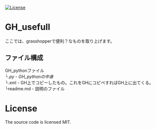 [![License](https://img.shields.io/github/license/Saito40/GH_usefull)](https://github.com/Saito40/GH_usefull/blob/master/LICENSE)

# GH_usefull
ここでは、grasshopperで便利？なものを取り上げます。

## ファイル構成
GH_pythonファイル\
└*.py - GH_pythonの中身\
└*.xml - GH上でコピーしたもの。これをGHにコピペすればGH上に出てくる。\
└readme.md - 説明のファイル

# License
The source code is licensed MIT.